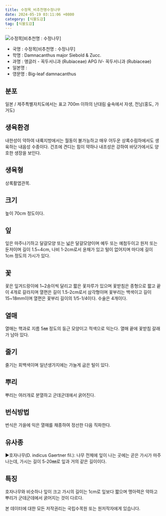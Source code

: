 ```yaml
---
title: 수정목_비추천명수정나무
date: 2024-05-19 03:11:06 +0800
category: [식물도감]
tag: [식물도감]
---
```




![수정목[비추천명 : 수정나무]](/fileUpload/plants/basic/Rubiaceae/Damnacanthus/17994/17994_3_th2.JPG)
- 국명 : 수정목[비추천명 : 수정나무]
- 학명 : Damnacanthus major Siebold & Zucc.
- 과명 : 앵글러 - 꼭두서니과 (Rubiaceae) APG Ⅳ- 꼭두서니과 (Rubiaceae)
- 일본명 : 
- 영문명 : Big-leaf damnacanthus


## 분포
일본 / 제주특별자치도에서는 표고 700m 이하의 난대림 숲속에서 자생, 전남(홍도, 가거도)
## 생육환경
내한성이 약하여 내륙지방에서는 월동이 불가능하고 매우 어두운 상록수림하에서도 생육하는 내음성 수종이다. 건조에 견디는 힘이 약하나 내조성은 강하여 바닷가에서도 양호한 생장을 보인다.
## 생육형
상록활엽관목.
## 크기
높이 70cm 정도이다.
## 잎
잎은 마주나기하고 달걀모양 또는 넓은 달걀모양이며 예두 또는 예첨두이고 원저 또는 둔저이며 길이 1.5~4cm, 나비 1-2cm로서 윤채가 있고 털이 없어지며 마디에 길이 1cm 정도의 가시가 있다.
## 꽃
꽃은 잎겨드랑이에 1~2송이씩 달리고 짧은 꽃자루가 있으며 꽃받침은 종형으로 짧고 끝이 4개로 갈라지며 열편은 길이 1.5-2cm로서 삼각형이며 꽃부리는 백색이고 길이 15~18mm이며 열편은 꽃부리 길이의 1/5-1/4이다. 수술은 4개이다.
## 열매
열매는 핵과로 지름 5㎜ 정도의 둥근 모양이고 적색으로 익는다. 열매 끝에 꽃받침 갈래가 남아 있다.
## 줄기
줄기는 회백색이며 일년생가지에는 가늘게 굽은 털이 있다.
## 뿌리
뿌리는 여러개로 분열하고 군데군데에서 굵어진다.
## 번식방법
번식은 가을에 익은 열매를 채종하여 정선한 다음 직파한다.
## 유사종
▶호자나무(D. indicus Gaertner fil.): 나무 전체에 잎이 나는 곳에는 곧은 가시가 마주나는데, 가시는 길이 5-20㎜로 잎과 거의 같은 길이이다.
## 특징
호자나무와 비슷하나 잎이 크고 가시의 길이는 1cm로 잎보다 짧으며 맹아력은 약하고 뿌리가 군데군데에서 굵어지는 것이 다르다.






본 데이터에 대한 모든 저작권리는 국립수목원 또는 원저작자에게 있습니다.
